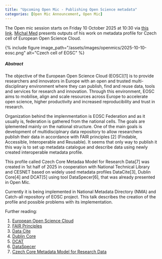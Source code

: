 ```yaml
---
title: "Upcoming Open Mic - Publishing Open Science metadata"
categories: [Open Mic Announcement, Open Mic]
---
```



<!-- Naming convention: post MUST be named beginning with YEAR-MM-DD-title.MARKDOWN. Create a COPY of this file in _posts and rename it according to the convention. The date is not date of presentation, but date of publication of the announcement. The title in human readable form is put in the quotes to the title parameter in front matter  -->
<!-- Fixing content of this file:
  - [IF NOT RUNNING FROM GITHUB ACTION] replace all variables within this file surrounded by `${` `}`, example values are:
    - OPEN_MIC_SESSION_TITLE=`Debugging SPARQL queries`
    - OPEN_MIC_SESSION_DATE=`Friday 4 April 2023`
  - remove all comments from this file
-->
The Open mic session starts on Friday 10 October 2025 at 10:30 via [this link](https://meet.jit.si/open-mic-kbss). [Michal Med](https://kbss.felk.cvut.cz/web/team#michal-med) presents outputs of his work on metadata profile for Czech cell of European Open Science Cloud.

{% include figure image_path="/assets/images/openmics/2025-10-10-eosc.png" alt="Czech cell of EOSC" %}


##### Abstract

The objective of the European Open Science Cloud (EOSC)[1] is to provide researchers and innovators in Europe with an open and trusted multi-disciplinary environment where they can publish, find and reuse data, tools and services for research and innovation. Through this environment, EOSC aims to mobilise, align and scale resources across Europe to accelerate open science, higher productivity and increased reproducibility and trust in research.

Organization behind the implenmentation is EOSC Federation and as it usually is, federation is gathered from the national cells. The goals are iplemented mainly on the national structure. One of the main goals is development of multidisciplnary data repository to allow researchers publish their data in accordance with FAIR principles [2] (Findable, Accessible, Interoperable and Reusable). It seems that only way to publish it this way is to set up metadata catalogue and describe data using newly created interoperable metadata profile.

This profile called Czech Core Metadaa Model for Research Data[7] was created in 1st half of 2025 in cooperation with National Technical Library and CESNET based on widely used metadata profiles DataCite[3], Dublin Core[4] and DCAT[5] using tool DataSpecer[6], that was already presented in Open Mic.

Currently it is being implemented in National Metadata Directory (NMA) and Catch-all repository of EOSC project. This talk describes the creation of the profile and possible problems with its implementation.

Further reading:
1. [European Open Science Cloud](https://research-and-innovation.ec.europa.eu/strategy/strategy-research-and-innovation/our-digital-future/open-science/european-open-science-cloud-eosc_en)
2. [FAIR Principles](https://www.go-fair.org/fair-principles/)
3. [Data Cite](https://datacite-metadata-schema.readthedocs.io/en/4.6/)
4. [Dublin Core](https://www.dublincore.org/)
5. [DCAT](https://www.w3.org/TR/vocab-dcat-3/)
6. [DataSpecer](https://dataspecer.com/)
7. [Czech Core Metadata Model for Research Data](https://model.ccmm.cz/research-data/en/)
